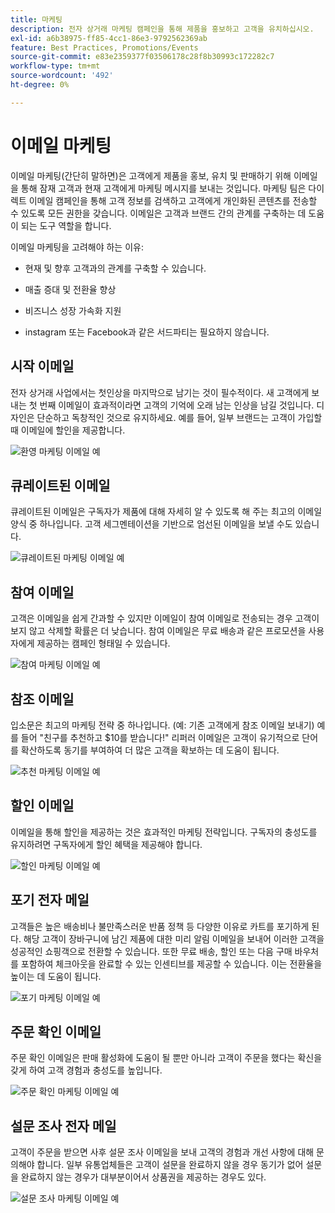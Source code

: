 ```yaml
---
title: 마케팅
description: 전자 상거래 마케팅 캠페인을 통해 제품을 홍보하고 고객을 유치하십시오.
exl-id: a6b38975-ff85-4cc1-86e3-9792562369ab
feature: Best Practices, Promotions/Events
source-git-commit: e83e2359377f03506178c28f8b30993c172282c7
workflow-type: tm+mt
source-wordcount: '492'
ht-degree: 0%

---
```


# 이메일 마케팅

이메일 마케팅(간단히 말하면)은 고객에게 제품을 홍보, 유치 및 판매하기 위해 이메일을 통해 잠재 고객과 현재 고객에게 마케팅 메시지를 보내는 것입니다. 마케팅 팀은 다이렉트 이메일 캠페인을 통해 고객 정보를 검색하고 고객에게 개인화된 콘텐츠를 전송할 수 있도록 모든 권한을 갖습니다. 이메일은 고객과 브랜드 간의 관계를 구축하는 데 도움이 되는 도구 역할을 합니다.

이메일 마케팅을 고려해야 하는 이유:

- 현재 및 향후 고객과의 관계를 구축할 수 있습니다.

- 매출 증대 및 전환율 향상

- 비즈니스 성장 가속화 지원

- instagram 또는 Facebook과 같은 서드파티는 필요하지 않습니다.

## 시작 이메일

전자 상거래 사업에서는 첫인상을 마지막으로 남기는 것이 필수적이다. 새 고객에게 보내는 첫 번째 이메일이 효과적이라면 고객의 기억에 오래 남는 인상을 남길 것입니다. 디자인은 단순하고 독창적인 것으로 유지하세요. 예를 들어, 일부 브랜드는 고객이 가입할 때 이메일에 할인을 제공합니다.

![환영 마케팅 이메일 예](../../assets/playbooks/marketing-email-welcome.png)

## 큐레이트된 이메일

큐레이트된 이메일은 구독자가 제품에 대해 자세히 알 수 있도록 해 주는 최고의 이메일 양식 중 하나입니다. 고객 세그멘테이션을 기반으로 엄선된 이메일을 보낼 수도 있습니다.

![큐레이트된 마케팅 이메일 예](../../assets/playbooks/marketing-email-curated.png)

## 참여 이메일

고객은 이메일을 쉽게 간과할 수 있지만 이메일이 참여 이메일로 전송되는 경우 고객이 보지 않고 삭제할 확률은 더 낮습니다. 참여 이메일은 무료 배송과 같은 프로모션을 사용자에게 제공하는 캠페인 형태일 수 있습니다.

![참여 마케팅 이메일 예](../../assets/playbooks/marketing-email-engagement.png)

## 참조 이메일

입소문은 최고의 마케팅 전략 중 하나입니다. (예: 기존 고객에게 참조 이메일 보내기) 예를 들어 &quot;친구를 추천하고 $10를 받습니다!&quot; 리퍼러 이메일은 고객이 유기적으로 단어를 확산하도록 동기를 부여하여 더 많은 고객을 확보하는 데 도움이 됩니다.

![추천 마케팅 이메일 예](../../assets/playbooks/marketing-email-referral.png)

## 할인 이메일

이메일을 통해 할인을 제공하는 것은 효과적인 마케팅 전략입니다. 구독자의 충성도를 유지하려면 구독자에게 할인 혜택을 제공해야 합니다.

![할인 마케팅 이메일 예](../../assets/playbooks/marketing-email-discount.png)

## 포기 전자 메일

고객들은 높은 배송비나 불만족스러운 반품 정책 등 다양한 이유로 카트를 포기하게 된다. 해당 고객이 장바구니에 남긴 제품에 대한 미리 알림 이메일을 보내어 이러한 고객을 성공적인 쇼핑객으로 전환할 수 있습니다. 또한 무료 배송, 할인 또는 다음 구매 바우처를 포함하여 체크아웃을 완료할 수 있는 인센티브를 제공할 수 있습니다. 이는 전환율을 높이는 데 도움이 됩니다.

![포기 마케팅 이메일 예](../../assets/playbooks/marketing-email-abandon.png)

## 주문 확인 이메일

주문 확인 이메일은 판매 활성화에 도움이 될 뿐만 아니라 고객이 주문을 했다는 확신을 갖게 하여 고객 경험과 충성도를 높입니다.

![주문 확인 마케팅 이메일 예](../../assets/playbooks/marketing-email-order-confirmation.png)

## 설문 조사 전자 메일

고객이 주문을 받으면 사후 설문 조사 이메일을 보내 고객의 경험과 개선 사항에 대해 문의해야 합니다. 일부 유통업체들은 고객이 설문을 완료하지 않을 경우 동기가 없어 설문을 완료하지 않는 경우가 대부분이어서 상품권을 제공하는 경우도 있다.

![설문 조사 마케팅 이메일 예](../../assets/playbooks/marketing-email-survey.png)
